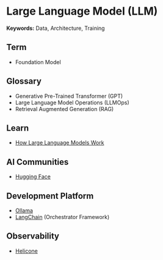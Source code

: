 # Large Language Model (LLM)

**Keywords:** Data, Architecture, Training

## Term

- Foundation Model

## Glossary

- Generative Pre-Trained Transformer (GPT)
- Large Language Model Operations (LLMOps)
- Retrieval Augmented Generation (RAG)

## Learn

- [How Large Language Models Work](https://youtube.com/watch?v=5sLYAQS9sWQ)

## AI Communities

- [Hugging Face](https://huggingface.co)

## Development Platform

- [Ollama](/ollama/README.md)
- [LangChain](/langchain.md) (Orchestrator Framework)

## Observability

- [Helicone](https://github.com/Helicone/helicone)

<!--
https://lunary.ai
https://replicate.com

https://github.com/dillionverma/llm.report
https://github.com/Portkey-AI/gateway
https://github.com/langgenius/dify
https://github.com/FlowiseAI/Flowise
https://github.com/Ironclad/rivet
https://github.com/langchain-ai/langchain
-->
